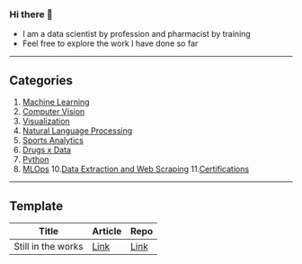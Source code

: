 ### Hi there 👋

- I am a data scientist by profession and pharmacist by training
- Feel free to explore the work I have done so far

___
## Categories
1. [Machine Learning](#machine-learning)
2. [Computer Vision](#computer-vision)
4. [Visualization](#visualization)
5. [Natural Language Processing](#nlp)
6. [Sports Analytics](#sports-analytics)
7. [Drugs x Data](#drugs-data)
8. [Python](#python)
9. [MLOps](#mlops)
10.[Data Extraction and Web Scraping](#web-scraping)
11.[Certifications](#certifications)

___
## Template
| Title | Article | Repo |
| --- | --- | --- |
| Still in the works | [Link](01_prepdare_data) | [Link](https://www.github.com) |




<!--
**kennethleungty/kennethleungty** is a ✨ _special_ ✨ repository because its `README.md` (this file) appears on your GitHub profile.

Here are some ideas to get you started:

- 🔭 I’m currently working on ...
- 🌱 I’m currently learning ...
- 👯 I’m looking to collaborate on ...
- 🤔 I’m looking for help with ...
- 💬 Ask me about ...
- 📫 How to reach me: ...
- 😄 Pronouns: ...
- ⚡ Fun fact: ...
-->

